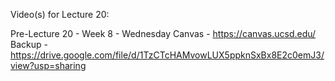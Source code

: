 Video(s) for Lecture 20:

Pre-Lecture 20 - Week 8 - Wednesday
Canvas - https://canvas.ucsd.edu/  
Backup - https://drive.google.com/file/d/1TzCTcHAMvowLUX5ppknSxBx8E2c0emJ3/view?usp=sharing